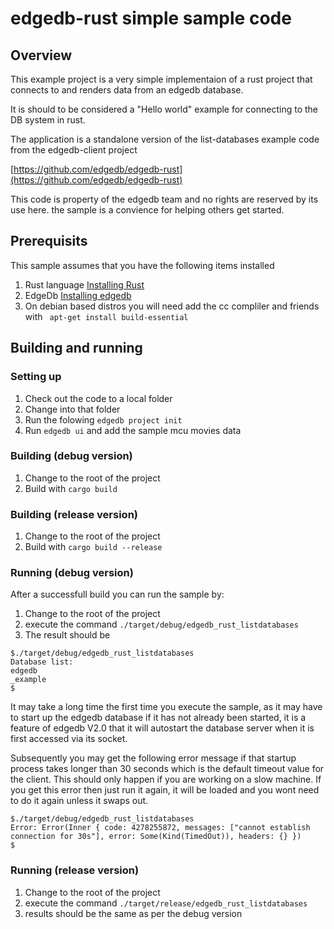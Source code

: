 # edgedb-rust simple sample code

## Overview

This example project is a very simple implementaion of a rust project that connects to and renders data from an edgedb database. 

It is should to be considered a "Hello world" example for connecting to the DB system in rust. 

The application is a standalone version of the list-databases example code from the edgedb-client project 

[https://github.com/edgedb/edgedb-rust](https://github.com/edgedb/edgedb-rust)

This code is property of the edgedb team and no rights are reserved by its use here. the sample is a convience for helping others get started. 
## Prerequisits

This sample assumes that you have the following items installed

1. Rust language [Installing Rust](https://www.rust-lang.org/tools/install)
2. EdgeDb [Installing edgedb](https://www.edgedb.com/install)
3. On debian based distros you will need add the cc compliler and friends with 
``` apt-get install build-essential```


## Building and running 

### Setting up

1. Check out the code to a local folder
2. Change into that folder
3. Run the folowing
``` edgedb project init ```
4. Run ```edgedb ui``` and add the sample mcu movies data

### Building (debug version)
1. Change to the root of the project
2. Build with ```cargo build```

### Building (release version)
1. Change to the root of the project
2. Build with ```cargo build --release```

### Running (debug version)  
After a successfull build you can run the sample by: 

1. Change to the root of the project
2. execute the command ```./target/debug/edgedb_rust_listdatabases```
3. The result should be 

```
$./target/debug/edgedb_rust_listdatabases 
Database list:
edgedb
_example
$ 

```

It may take a long time the first time you execute the sample, as it may have to start up the edgedb database if it has not already been started, it is a feature of edgedb V2.0 that it will autostart the database server when it is first accessed via its socket. 

Subsequently you may get the following error message if that startup process takes longer than 30 seconds which is the default timeout value for the client. This should only happen if you are working on a slow machine. 
If you get this error then just run it again, it will be loaded and you wont need to do it again unless it swaps out.

```
$./target/debug/edgedb_rust_listdatabases 
Error: Error(Inner { code: 4278255872, messages: ["cannot establish connection for 30s"], error: Some(Kind(TimedOut)), headers: {} })
$
```

### Running (release version)   
1. Change to the root of the project
2. execute the command ```./target/release/edgedb_rust_listdatabases```
3. results should be the same as per the debug version

